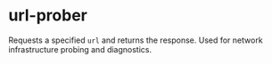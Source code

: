 # url-prober
Requests a specified `url` and returns the response. Used for network infrastructure probing and diagnostics.
